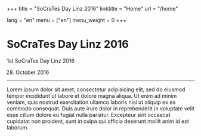 +++
title = "SoCraTes Day Linz 2016"
linktitle = "Home"
url = "/home"

lang = "en"
menu = ["en"]
menu_weight = 0
+++

# SoCraTes Day Linz 2016

1st SoCraTes Day Linz 2016 

 28. October 2016

---

Lorem ipsum dolor sit amet, consectetur adipisicing elit, sed do eiusmod tempor incididunt ut labore et dolore magna aliqua. Ut enim ad minim veniam, quis nostrud exercitation ullamco laboris nisi ut aliquip ex ea commodo consequat. Duis aute irure dolor in reprehenderit in voluptate velit esse cillum dolore eu fugiat nulla pariatur. Excepteur sint occaecat cupidatat non proident, sunt in culpa qui officia deserunt mollit anim id est laborum.